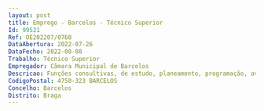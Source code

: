 ```yaml
--- 
layout: post
title: Emprego - Barcelos - Técnico Superior
Id: 99521
Ref: OE202207/0760
DataAbertura: 2022-07-26
DataFecho: 2022-08-08
Trabalho: Técnico Superior
Empregador: Câmara Municipal de Barcelos
Descricao: Funções consultivas, de estudo, planeamento, programação, avaliação e elaboração de pareceres e projetos, com grau de complexidade 3 designadamente, no âmbito de atuação da unidade orgânica.
CodigoPostal: 4750-323 BARCELOS
Concelho: Barcelos
Distrito: Braga
--- 
```

